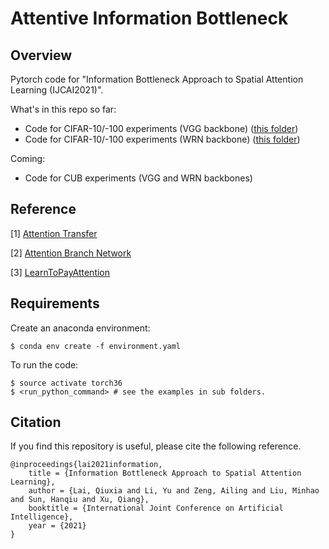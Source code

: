 # Attentive Information Bottleneck

## Overview
Pytorch code for "Information Bottleneck Approach to Spatial Attention Learning (IJCAI2021)".

What's in this repo so far:
 * Code for CIFAR-10/-100 experiments (VGG backbone) ([this folder](VGG-backbone-32))
 * Code for CIFAR-10/-100 experiments (WRN backbone) ([this folder](WRN-backbone-32))

Coming:
 * Code for CUB experiments (VGG and WRN backbones)



## Reference
[1] [Attention Transfer](https://github.com/szagoruyko/attention-transfer)

[2] [Attention Branch Network](https://github.com/machine-perception-robotics-group/attention_branch_network)

[3] [LearnToPayAttention](https://github.com/SaoYan/LearnToPayAttention)


## Requirements

Create an anaconda environment:

```commandline
$ conda env create -f environment.yaml
```

To run the code:

```commandline
$ source activate torch36
$ <run_python_command> # see the examples in sub folders.
```


## Citation

If you find this repository is useful, please cite the following reference.
```
@inproceedings{lai2021information,
    title = {Information Bottleneck Approach to Spatial Attention Learning},
    author = {Lai, Qiuxia and Li, Yu and Zeng, Ailing and Liu, Minhao and Sun, Hanqiu and Xu, Qiang},
    booktitle = {International Joint Conference on Artificial Intelligence},
    year = {2021}
}
```
